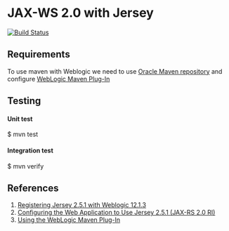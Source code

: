 # JAX-WS 2.0 with Jersey

[![Build Status](https://travis-ci.org/isidromerayo/RESTJersey2xMaven.svg?branch=master)](https://travis-ci.org/isidromerayo/RESTJersey2xMaven)
## Requirements

To use maven with Weblogic we need to use [Oracle Maven repository](http://docs.oracle.com/middleware/1213/core/MAVEN/config_maven_repo.htm#MAVEN9016) and configure [WebLogic Maven Plug-In](https://docs.oracle.com/middleware/1213/wls/WLPRG/maven.htm#WLPRG585)

## Testing

#### Unit test
$ mvn test

#### Integration test
$ mvn verify

## References

1. [Registering Jersey 2.5.1 with Weblogic 12.1.3](https://docs.oracle.com/middleware/1213/wls/RESTF/use-jersey20-ri.htm#RESTF290)
2. [Configuring the Web Application to Use Jersey 2.5.1 (JAX-RS 2.0 RI)](https://docs.oracle.com/middleware/1213/wls/RESTF/use-jersey20-ri.htm#RESTF300)
3. [Using the WebLogic Maven Plug-In](https://docs.oracle.com/middleware/1213/wls/WLPRG/maven.htm#WLPRG585)
